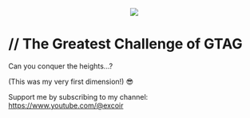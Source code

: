 <p align="center">
  <img src="https://yt3.googleusercontent.com/_q-LarsaixGwTb2ngkF2EQP5Nvb9Qz9OiQJEw4cCwiNi7Y1KeGRXcOskP0hshaOeyEE90dGQsQ=w1707-fcrop64=1,00005a57ffffa5a8-k-c0xffffffff-no-nd-rj"/>
</p>

# // The Greatest Challenge of GTAG
Can you conquer the heights...?

(This was my very first dimension!) 😎

Support me by subscribing to my channel: 
https://www.youtube.com/@excoir
